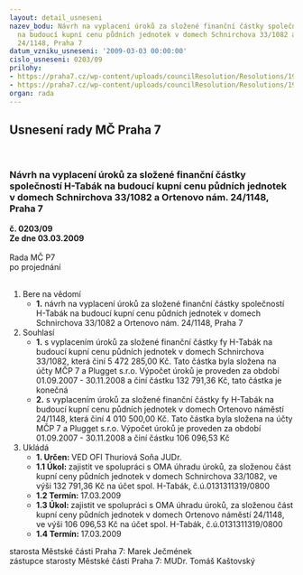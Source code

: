 ```yaml
---
layout: detail_usneseni
nazev_bodu: Návrh na vyplacení úroků za složené finanční částky společností H-Tabák
  na budoucí kupní cenu půdních jednotek v domech Schnirchova 33/1082 a Ortenovo nám.
  24/1148, Praha 7
datum_vzniku_usneseni: '2009-03-03 00:00:00'
cislo_usneseni: 0203/09
prilohy:
- https://praha7.cz/wp-content/uploads/councilResolution/Resolutions/19212/12-p%c5%99%c3%adloha_%c4%8d.3.tif
- https://praha7.cz/wp-content/uploads/councilResolution/Resolutions/19212/12-p%c5%99%c3%adloha_%c4%8d.4.tif
organ: rada
---
```

<div id="ucUsn_pList" class="usn">
	<span><h2>Usnesení rady MČ Praha 7 </h2>
<br></span><div class="standBody">
<span><h3>Návrh na vyplacení úroků za složené finanční částky společností H-Tabák na budoucí kupní cenu půdních jednotek v domech Schnirchova 33/1082 a Ortenovo nám. 24/1148, Praha 7</h3></span><div class="center">
		<strong>č. 0203/09</strong><br>
	</div>
<div class="center">
		<strong>Ze dne 03.03.2009</strong><br><br>
	</div>Rada MČ P7<br> po projednání<br><br><ol>
<li>Bere na vědomí<ul><li>
<strong>1.</strong> návrh na vyplacení úroků za složené finanční částky společností H-Tabák na budoucí kupní cenu půdních jednotek v domech Schnirchova 33/1082 a Ortenovo nám. 24/1148, Praha 7</li></ul>
</li>
<li>Souhlasí<ul>
<li>
<strong>1.</strong> s vyplacením úroků za složené finanční částky fy H-Tabák na budoucí kupní cenu půdních jednotek v domech Schnirchova 33/1082, která činí 5 472 285,00 Kč. Tato částka byla složena na účty MČP 7 a Plugget s.r.o. Výpočet úroků je proveden za období 01.09.2007 - 30.11.2008 a činí částku 132 791,36 Kč, tato částka je konečná </li>
<li>
<strong>2.</strong> s vyplacením úroků za složené finanční částky fy H-Tabák na budoucí kupní cenu půdních jednotek v domech Ortenovo náměstí 24/1148, která činí 4 010 500,00 Kč. Tato částka byla složena na účty MČP 7 a Plugget s.r.o. Výpočet úroků je proveden za období 01.09.2007 - 30.11.2008 a činí částku 106 096,53 Kč</li>
</ul>
</li>
<li>Ukládá<ul>
<li>
<strong>1. Určen: </strong>VED OFI Thuriová Soňa JUDr.</li>
<li>
<strong>1.1 Úkol: </strong>zajistit ve spolupráci s OMA úhradu úroků, za složenou část kupní ceny půdních jednotek v domech Schnirchova 33/1082,  ve výši 132 791,36 Kč na účet spol.    H-Tabák, č.ú.0131311319/0800</li>
<li>
<strong>1.2 Termín: </strong>17.03.2009</li>
<li>
<strong>1.3 Úkol: </strong>zajistit ve spolupráci s OMA úhradu úroků, za složenou část kupní ceny půdních jednotek v domech Ortenovo náměstí 24/1148,  ve výši 106 096,53 Kč na účet spol.   H-Tabák, č.ú.0131311319/0800</li>
<li>
<strong>1.4 Termín: </strong>17.03.2009</li>
</ul>
</li>
</ol>starosta Městské části Praha 7: Marek Ječmének<br>zástupce starosty Městské části Praha 7: MUDr. Tomáš Kaštovský 
</div>
</div>
